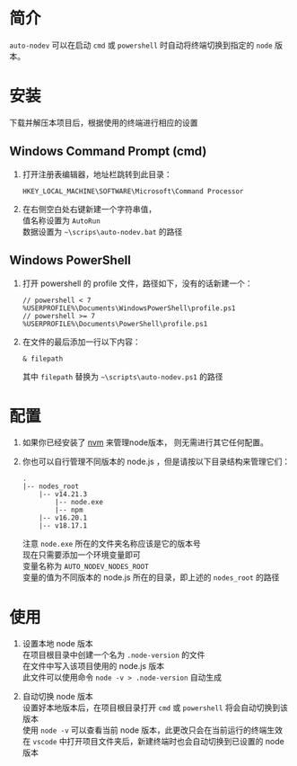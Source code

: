 

# 简介
`auto-nodev` 可以在启动 `cmd` 或 `powershell` 时自动将终端切换到指定的 `node` 版本。


# 安装

下载并解压本项目后，根据使用的终端进行相应的设置

## Windows Command Prompt (cmd)

1. 打开注册表编辑器，地址栏跳转到此目录：

   ```
   HKEY_LOCAL_MACHINE\SOFTWARE\Microsoft\Command Processor
   ```

2. 在右侧空白处右键新建一个字符串值，  
   值名称设置为 `AutoRun`  
   数据设置为 `~\scrips\auto-nodev.bat` 的路径

## Windows PowerShell

1. 打开 powershell 的 profile 文件，路径如下，没有的话新建一个：

   ```
   // powershell < 7
   %USERPROFILE%\Documents\WindowsPowerShell\profile.ps1
   // powershell >= 7
   %USERPROFILE%\Documents\PowerShell\profile.ps1
   ```

2. 在文件的最后添加一行以下内容：

   ```
   & filepath
   ```

   其中 `filepath` 替换为 `~\scripts\auto-nodev.ps1` 的路径


# 配置

1. 如果你已经安装了 [nvm](https://github.com/coreybutler/nvm-windows) 来管理node版本，
   则无需进行其它任何配置。

2. 你也可以自行管理不同版本的 node.js ，但是请按以下目录结构来管理它们：

   ```
   .
   |-- nodes_root
       |-- v14.21.3
           |-- node.exe
           |-- npm
       |-- v16.20.1
       |-- v18.17.1
   ```

   注意 `node.exe` 所在的文件夹名称应该是它的版本号  
   现在只需要添加一个环境变量即可  
   变量名称为 `AUTO_NODEV_NODES_ROOT`  
   变量的值为不同版本的 node.js 所在的目录，即上述的 `nodes_root` 的路径


# 使用

1. 设置本地 node 版本  
   在项目根目录中创建一个名为 `.node-version` 的文件  
   在文件中写入该项目使用的 node.js 版本  
   此文件可以使用命令 `node -v > .node-version` 自动生成

2. 自动切换 node 版本  
   设置好本地版本后，在项目根目录打开 `cmd` 或 `powershell` 将会自动切换到该版本  
   使用 `node -v` 可以查看当前 node 版本，此更改只会在当前运行的终端生效  
   在 `vscode` 中打开项目文件夹后，新建终端时也会自动切换到已设置的 node 版本  

